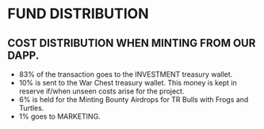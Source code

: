 # FUND DISTRIBUTION

## COST DISTRIBUTION WHEN MINTING FROM OUR DAPP.

* 83% of the transaction goes to the INVESTMENT treasury wallet.&#x20;
* 10% is sent to the War Chest treasury wallet. This money is kept in reserve if/when unseen costs arise for the project.&#x20;
* 6% is held for the Minting Bounty Airdrops for TR Bulls with Frogs and Turtles.
* 1% goes to MARKETING.
